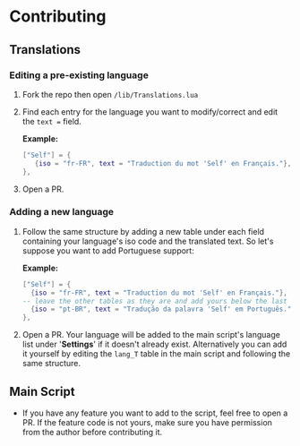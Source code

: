 # Contributing

## Translations

### Editing a pre-existing language

1. Fork the repo then open `/lib/Translations.lua`
2. Find each entry for the language you want to modify/correct and edit the `text =` field.

   **Example:**

     ```lua
     ["Self"] = {
        {iso = "fr-FR", text = "Traduction du mot 'Self' en Français."},
     },
     ```

3. Open a PR.

### Adding a new language

1. Follow the same structure by adding a new table under each field containing your language's iso code and the translated text. So let's suppose you want to add Portuguese support:

   **Example:**

     ```lua
     ["Self"] = {
       {iso = "fr-FR", text = "Traduction du mot 'Self' en Français."},
     -- leave the other tables as they are and add yours below the last one:
       {iso = "pt-BR", text = "Tradução da palavra 'Self' em Português."},
     },
     ```

2. Open a PR. Your language will be added to the main script's language list under '**Settings**' if it doesn't already exist. Alternatively you can add it yourself by editing the `lang_T` table in the main script and following the same structure.

## Main Script

- If you have any feature you want to add to the script, feel free to open a PR. If the feature code is not yours, make sure you have permission from the author before contributing it.
